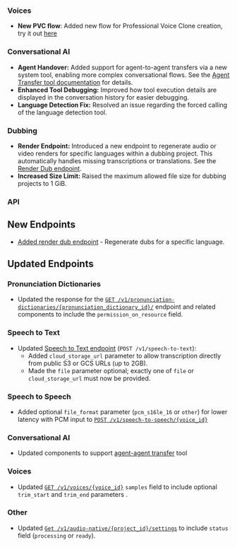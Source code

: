 ### Voices

- **New PVC flow**: Added new flow for Professional Voice Clone creation, try it out [here](https://elevenlabs.io/app/voice-lab?action=create&creationType=professionalVoiceClone)

### Conversational AI

- **Agent Handover:** Added support for agent-to-agent transfers via a new system tool, enabling more complex conversational flows. See the [Agent Transfer tool documentation](/docs/conversational-ai/customization/tools/system-tools/agent-transfer) for details.
- **Enhanced Tool Debugging:** Improved how tool execution details are displayed in the conversation history for easier debugging.
- **Language Detection Fix:** Resolved an issue regarding the forced calling of the language detection tool.

### Dubbing

- **Render Endpoint:** Introduced a new endpoint to regenerate audio or video renders for specific languages within a dubbing project. This automatically handles missing transcriptions or translations. See the [Render Dub endpoint](/docs/api-reference/dubbing/render-dub).
- **Increased Size Limit:** Raised the maximum allowed file size for dubbing projects to 1 GiB.

### API

<Accordion title="View API changes">

## New Endpoints

- [Added render dub endpoint](/docs/api-reference/dubbing/render-dub) - Regenerate dubs for a specific language.

## Updated Endpoints

### Pronunciation Dictionaries

- Updated the response for the [`GET /v1/pronunciation-dictionaries/{pronunciation_dictionary_id}/`](/docs/api-reference/pronunciation-dictionary/get#response.body.permission_on_resource) endpoint and related components to include the `permission_on_resource` field.

### Speech to Text

- Updated [Speech to Text endpoint](/docs/api-reference/speech-to-text/convert) (`POST /v1/speech-to-text`):
  - Added `cloud_storage_url` parameter to allow transcription directly from public S3 or GCS URLs (up to 2GB).
  - Made the `file` parameter optional; exactly one of `file` or `cloud_storage_url` must now be provided.

### Speech to Speech

- Added optional `file_format` parameter (`pcm_s16le_16` or `other`) for lower latency with PCM input to [`POST /v1/speech-to-speech/{voice_id}`](/docs/api-reference/speech-to-speech/convert)

### Conversational AI

- Updated components to support [agent-agent transfer](/docs/conversational-ai/customization/tools/system-tools/agent-transfer) tool

### Voices

- Updated [`GET /v1/voices/{voice_id}`](/docs/api-reference/voices/get#response.body.samples.trim_start) `samples` field to include optional `trim_start` and `trim_end` parameters .

### Other

- Updated [`Get /v1/audio-native/{project_id}/settings`](/docs/api-reference/audio-native/get-settings#response.body.settings.status) to include `status` field (`processing` or `ready`).

</Accordion>
